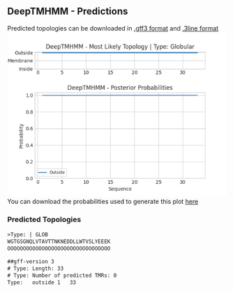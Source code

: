 ## DeepTMHMM - Predictions
Predicted topologies can be downloaded in [.gff3 format](TMRs.gff3) and [.3line format](predicted_topologies.3line)
![picture](plot.png)
You can download the probabilities used to generate this plot [here](Type:_probs.csv)
### Predicted Topologies
```
>Type: | GLOB
WGTGSGNQLVTAVTTNKNEDDLLWTVSLYEEEK
OOOOOOOOOOOOOOOOOOOOOOOOOOOOOOOOO

```


```
##gff-version 3
# Type: Length: 33
# Type: Number of predicted TMRs: 0
Type:	outside	1	33				

```
